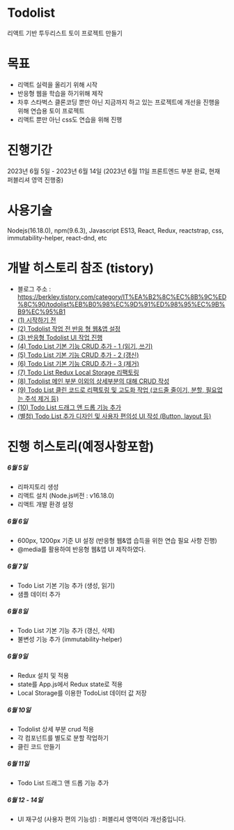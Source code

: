 # Todolist
리액트 기반 투두리스트 토이 프로젝트 만들기

# 목표
- 리액트 실력을 올리기 위해 시작
- 반응형 웹을 학습을 하기위해 제작
- 차후 스타벅스 클론코딩 뿐만 아닌 지금까지 하고 있는 프로젝트에 개선을 진행을 위해 연습용 토이 프로젝트
- 리액트 뿐만 아닌 css도 연습을 위해 진행

# 진행기간
2023년 6월 5일 - 2023년 6월 14일 
(2023년 6월 11일 프론트엔드 부분 완료, 현재 퍼블리셔 영역 진행중)

# 사용기술
Nodejs(16.18.0), npm(9.6.3), Javascript ES13, React, Redux, reactstrap, css, immutability-helper, react-dnd, etc

# 개발 히스토리 참조 (tistory)
- 블로그 주소 : https://berkley.tistory.com/category/IT%EA%B2%8C%EC%8B%9C%ED%8C%90/todolist%EB%B0%98%EC%9D%91%ED%98%95%EC%9B%B9%EC%95%B1
- [(1) 시작하기 전](https://berkley.tistory.com/5)
- [(2) Todolist 작업 전 반응 형 웹&앱 설정](https://berkley.tistory.com/6)
- [(3) 반응형 Todolist UI 작업 진행](https://berkley.tistory.com/7)
- [(4) Todo List 기본 기능 CRUD 추가 - 1 (읽기, 쓰기)](https://berkley.tistory.com/8)
- [(5) Todo List 기본 기능 CRUD 추가 - 2 (갱신)](https://berkley.tistory.com/9)
- [(6) Todo List 기본 기능 CRUD 추가 - 3 (제거)](https://berkley.tistory.com/10)
- [(7) Todo List Redux Local Storage 리팩토링](https://berkley.tistory.com/11) 
- [(8) Todolist 메인 부분 이외의 상세부분의 대해 CRUD 작성](https://berkley.tistory.com/12)
- [(9) Todo List 클린 코드로 리팩토링 및 고도화 작업 (코드줄 줄이기, 분할, 필요없는 주석 제거 등)](https://berkley.tistory.com/13)
- [(10) Todo List 드래그 앤 드롭 기능 추가](https://berkley.tistory.com/15)
- [(별첨) Todo List 추가 디자인 및 사용자 편의성 UI 작성 (Button, layout 등)](https://berkley.tistory.com/14)


# 진행 히스토리(예정사항포함)
##### 6월 5일
- 리파지토리 생성
- 리액트 설치 (Node.js버전 : v16.18.0)
- 리액트 개발 환경 설정

##### 6월 6일
- 600px, 1200px 기준 UI 설정 (반응형 웹&앱 습득을 위한 연습 필요 사항 진행)
- @media를 활용하여 반응형 웹&앱 UI 제작하였다.

##### 6월 7일
- Todo List 기본 기능 추가 (생성, 읽기)
- 샘플 데이터 추가

##### 6월 8일
- Todo List 기본 기능 추가 (갱신, 삭제)
- 불변성 기능 추가 (immutability-helper)


##### 6월 9일
- Redux 설치 및 적용 
- state를 App.js에서 Redux state로 적용
- Local Storage를 이용한 TodoList 데이터 값 저장


##### 6월 10일
- Todolist 상세 부분 crud 적용
- 각 컴포넌트를 별도로 분할 작업하기
- 클린 코드 만들기


##### 6월 11일
- Todo List 드래그 앤 드롭 기능 추가

##### 6월 12 - 14일
- UI 재구성 (사용자 편의 기능성) : 퍼블리셔 영역이라 개선중입니다.

